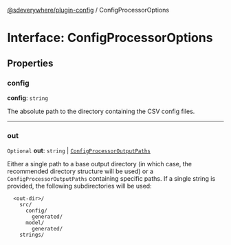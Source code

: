 [@sdeverywhere/plugin-config](../index.md) / ConfigProcessorOptions

# Interface: ConfigProcessorOptions

## Properties

### config

 **config**: `string`

The absolute path to the directory containing the CSV config files.

___

### out

 `Optional` **out**: `string` \| [`ConfigProcessorOutputPaths`](ConfigProcessorOutputPaths.md)

Either a single path to a base output directory (in which case, the recommended
directory structure will be used) or a `ConfigProcessorOutputPaths` containing specific paths.
If a single string is provided, the following subdirectories will be used:
```
  <out-dir>/
    src/
      config/
        generated/
      model/
        generated/
    strings/
```

